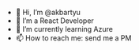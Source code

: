 - 👋 Hi, I’m @akbartyu
- 👀 I’m a React Developer
- 🌱 I’m currently learning Azure
- 📫 How to reach me: send me a PM
